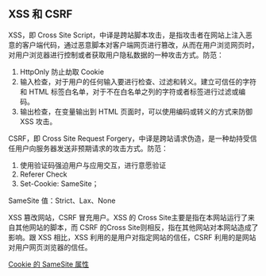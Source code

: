 ## XSS 和 CSRF

XSS，即 Cross Site Script，中译是跨站脚本攻击，是指攻击者在网站上注入恶意的客户端代码，通过恶意脚本对客户端网页进行篡改，从而在用户浏览网页时，对用户浏览器进行控制或者获取用户隐私数据的一种攻击方式。防范：

1. HttpOnly 防止劫取 Cookie
2. 输入检查，对于用户的任何输入要进行检查、过滤和转义。建立可信任的字符和 HTML 标签白名单，对于不在白名单之列的字符或者标签进行过滤或编码。
3. 输出检查，在变量输出到 HTML 页面时，可以使用编码或转义的方式来防御 XSS 攻击。

CSRF，即 Cross Site Request Forgery，中译是跨站请求伪造，是一种劫持受信任用户向服务器发送非预期请求的攻击方式。防范：

1. 使用验证码强迫用户与应用交互，进行意愿验证
2. Referer Check
3. Set-Cookie: SameSite；

SameSite 值：Strict、Lax、None

XSS 篡改网站，CSRF 冒充用户。XSS 的 Cross Site主要是指在本网站运行了来自其他网站的脚本，而 CSRF 的Cross Site则相反，指在其他网站对本网站造成了影响。跟 XSS 相比，XSS 利用的是用户对指定网站的信任，CSRF 利用的是网站对用户网页浏览器的信任。

[Cookie 的 SameSite 属性](https://www.ruanyifeng.com/blog/2019/09/cookie-samesite.html)

